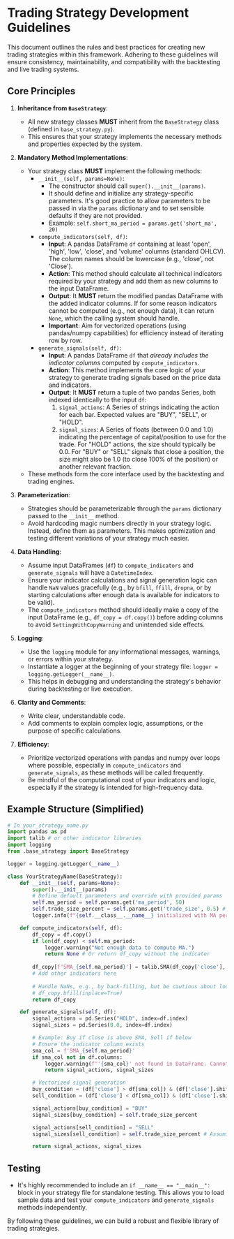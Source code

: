 # Trading Strategy Development Guidelines

This document outlines the rules and best practices for creating new trading strategies within this framework. Adhering to these guidelines will ensure consistency, maintainability, and compatibility with the backtesting and live trading systems.

## Core Principles

1.  **Inheritance from `BaseStrategy`**:
    *   All new strategy classes **MUST** inherit from the `BaseStrategy` class (defined in `base_strategy.py`).
    *   This ensures that your strategy implements the necessary methods and properties expected by the system.

2.  **Mandatory Method Implementations**:
    *   Your strategy class **MUST** implement the following methods:
        *   `__init__(self, params=None)`:
            *   The constructor should call `super().__init__(params)`.
            *   It should define and initialize any strategy-specific parameters. It's good practice to allow parameters to be passed in via the `params` dictionary and to set sensible defaults if they are not provided.
            *   Example: `self.short_ma_period = params.get('short_ma', 20)`
        *   `compute_indicators(self, df)`:
            *   **Input**: A pandas DataFrame `df` containing at least 'open', 'high', 'low', 'close', and 'volume' columns (standard OHLCV). The column names should be lowercase (e.g., 'close', not 'Close').
            *   **Action**: This method should calculate all technical indicators required by your strategy and add them as new columns to the input DataFrame.
            *   **Output**: It **MUST** return the modified pandas DataFrame with the added indicator columns. If for some reason indicators cannot be computed (e.g., not enough data), it can return `None`, which the calling system should handle.
            *   **Important**: Aim for vectorized operations (using pandas/numpy capabilities) for efficiency instead of iterating row by row.
        *   `generate_signals(self, df)`:
            *   **Input**: A pandas DataFrame `df` that *already includes the indicator columns* computed by `compute_indicators`.
            *   **Action**: This method implements the core logic of your strategy to generate trading signals based on the price data and indicators.
            *   **Output**: It **MUST** return a tuple of two pandas Series, both indexed identically to the input `df`:
                1.  `signal_actions`: A Series of strings indicating the action for each bar. Expected values are "BUY", "SELL", or "HOLD".
                2.  `signal_sizes`: A Series of floats (between 0.0 and 1.0) indicating the percentage of capital/position to use for the trade. For "HOLD" actions, the size should typically be 0.0. For "BUY" or "SELL" signals that close a position, the size might also be 1.0 (to close 100% of the position) or another relevant fraction.
    *   These methods form the core interface used by the backtesting and trading engines.

3.  **Parameterization**:
    *   Strategies should be parameterizable through the `params` dictionary passed to the `__init__` method.
    *   Avoid hardcoding magic numbers directly in your strategy logic. Instead, define them as parameters. This makes optimization and testing different variations of your strategy much easier.

4.  **Data Handling**:
    *   Assume input DataFrames (`df`) to `compute_indicators` and `generate_signals` will have a `DatetimeIndex`.
    *   Ensure your indicator calculations and signal generation logic can handle `NaN` values gracefully (e.g., by `bfill`, `ffill`, `dropna`, or by starting calculations after enough data is available for indicators to be valid).
    *   The `compute_indicators` method should ideally make a copy of the input DataFrame (e.g., `df_copy = df.copy()`) before adding columns to avoid `SettingWithCopyWarning` and unintended side effects.

5.  **Logging**:
    *   Use the `logging` module for any informational messages, warnings, or errors within your strategy.
    *   Instantiate a logger at the beginning of your strategy file: `logger = logging.getLogger(__name__)`.
    *   This helps in debugging and understanding the strategy's behavior during backtesting or live execution.

6.  **Clarity and Comments**:
    *   Write clear, understandable code.
    *   Add comments to explain complex logic, assumptions, or the purpose of specific calculations.

7.  **Efficiency**:
    *   Prioritize vectorized operations with pandas and numpy over loops where possible, especially in `compute_indicators` and `generate_signals`, as these methods will be called frequently.
    *   Be mindful of the computational cost of your indicators and logic, especially if the strategy is intended for high-frequency data.

## Example Structure (Simplified)

```python
# In your_strategy_name.py
import pandas as pd
import talib # or other indicator libraries
import logging
from .base_strategy import BaseStrategy

logger = logging.getLogger(__name__)

class YourStrategyName(BaseStrategy):
    def __init__(self, params=None):
        super().__init__(params)
        # Define default parameters and override with provided params
        self.ma_period = self.params.get('ma_period', 50)
        self.trade_size_percent = self.params.get('trade_size', 0.5) # Example: trade 50% of available capital
        logger.info(f"{self.__class__.__name__} initialized with MA period: {self.ma_period}")

    def compute_indicators(self, df):
        df_copy = df.copy()
        if len(df_copy) < self.ma_period:
            logger.warning("Not enough data to compute MA.")
            return None # Or return df_copy without the indicator
        
        df_copy[f'SMA_{self.ma_period}'] = talib.SMA(df_copy['close'], timeperiod=self.ma_period)
        # Add other indicators here
        
        # Handle NaNs, e.g., by back-filling, but be cautious about lookahead bias
        # df_copy.bfill(inplace=True) 
        return df_copy

    def generate_signals(self, df):
        signal_actions = pd.Series("HOLD", index=df.index)
        signal_sizes = pd.Series(0.0, index=df.index)

        # Example: Buy if close is above SMA, Sell if below
        # Ensure the indicator column exists
        sma_col = f'SMA_{self.ma_period}'
        if sma_col not in df.columns:
            logger.warning(f"'{sma_col}' not found in DataFrame. Cannot generate signals.")
            return signal_actions, signal_sizes

        # Vectorized signal generation
        buy_condition = (df['close'] > df[sma_col]) & (df['close'].shift(1) <= df[sma_col].shift(1)) # Crossover
        sell_condition = (df['close'] < df[sma_col]) & (df['close'].shift(1) >= df[sma_col].shift(1)) # Crossover

        signal_actions[buy_condition] = "BUY"
        signal_sizes[buy_condition] = self.trade_size_percent

        signal_actions[sell_condition] = "SELL"
        signal_sizes[sell_condition] = self.trade_size_percent # Assuming same size for sell, adjust as needed

        return signal_actions, signal_sizes

```

## Testing
*   It's highly recommended to include an `if __name__ == "__main__":` block in your strategy file for standalone testing. This allows you to load sample data and test your `compute_indicators` and `generate_signals` methods independently.

By following these guidelines, we can build a robust and flexible library of trading strategies.

